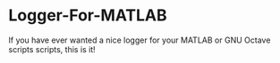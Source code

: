 # Logger-For-MATLAB
If you have ever wanted a nice logger for your MATLAB or GNU Octave scripts scripts, this is it!
